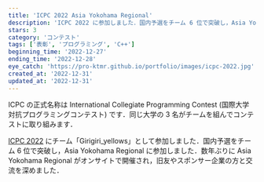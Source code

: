 ```yaml
---
title: 'ICPC 2022 Asia Yokohama Regional'
description: 'ICPC 2022 に参加しました．国内予選をチーム 6 位で突破し，Asia Yokohama Regional に参加しました．'
stars: 3
category: 'コンテスト'
tags: ['表彰', 'プログラミング', 'C++']
beginning_time: '2022-12-27'
ending_time: '2022-12-28'
eye_catch: 'https://pro-ktmr.github.io/portfolio/images/icpc-2022.jpg'
created_at: '2022-12-31'
updated_at: '2022-12-31'
---
```


ICPC の正式名称は International Collegiate Programming Contest (国際大学対抗プログラミングコンテスト) です．同じ大学の 3 名がチームを組んでコンテストに取り組みます．

[ICPC 2022](https://icpc.iisf.or.jp/2022-yokohama/) にチーム「Girigiri_yellows」として参加しました．国内予選をチーム 6 位で突破し，Asia Yokohama Regional に参加しました．数年ぶりに Asia Yokohama Regional がオンサイトで開催され，旧友やスポンサー企業の方と交流を深めました．
